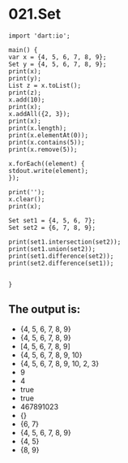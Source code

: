# 021.Set
```
import 'dart:io';

main() {
var x = {4, 5, 6, 7, 8, 9};
Set y = {4, 5, 6, 7, 8, 9};
print(x);
print(y);
List z = x.toList();
print(z);
x.add(10);
print(x);
x.addAll({2, 3});
print(x);
print(x.length);
print(x.elementAt(0));
print(x.contains(5));
print(x.remove(5));

x.forEach((element) {
stdout.write(element);
});

print('');
x.clear();
print(x);

Set set1 = {4, 5, 6, 7};
Set set2 = {6, 7, 8, 9};

print(set1.intersection(set2));
print(set1.union(set2));
print(set1.difference(set2));
print(set2.difference(set1));


}
```

## The output is:

* {4, 5, 6, 7, 8, 9}
* {4, 5, 6, 7, 8, 9}
* [4, 5, 6, 7, 8, 9]
* {4, 5, 6, 7, 8, 9, 10}
* {4, 5, 6, 7, 8, 9, 10, 2, 3}
* 9
* 4
* true
* true
* 467891023
* {}
* {6, 7}
* {4, 5, 6, 7, 8, 9}
* {4, 5}
* {8, 9}
